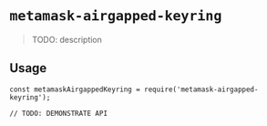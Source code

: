 # `metamask-airgapped-keyring`

> TODO: description

## Usage

```
const metamaskAirgappedKeyring = require('metamask-airgapped-keyring');

// TODO: DEMONSTRATE API
```
